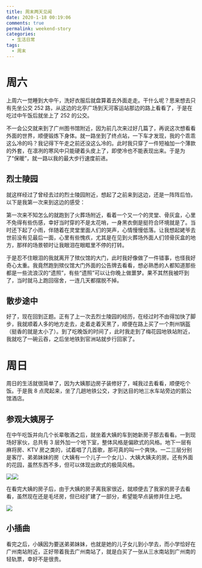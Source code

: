 ```yaml
---
title: 周末两天见闻
date: 2020-1-18 00:19:06
comments: true
permalink: weekend-story
categories:
  - 生活日常
tags:
  - 周末
---
```


# 周六

上周六一觉睡到大中午，洗好衣服后就盘算着去外面走走。干什么呢？思来想去只有先坐公交 252 路，从这边的北亭广场到天河客运站那边的路上看看了，于是在吃过中午饭后就坐上了 252 的公交。

不一会公交就来到了广州图书馆附近，因为前几次来过好几篇了，再说这次想看看外面的世界，顺便锻炼下身体。就一路坐到了终点站，一下车才发现，我的个乖乖这么冷的吗？我记得下午走之前还没这么冷的。此时我只穿了一件短袖加一个薄款的外套，在凛冽的寒风中只能硬着头皮上了，即使冷也不能表现出来。于是为了“保暖”，就一路以我的最大步行速度前进。

<!-- more -->

## 烈士陵园

就这样经过了曾经去过的烈士陵园附近，想起了之前来到这边，还是一阵阵后怕，以下是我第一次来到这边的感受：

第一次来不知怎么的就跑到了火葬场附近，看着一个又一个的灵堂、骨灰盒，心里不免得有些伤感，幸好当时穿的不是太花哨，一身黑衣倒是挺符合环境就是了。当时还下起了小雨，伴随着在灵堂里面人们的哭声，心情慢慢低落。让我想起姥爷去世前没有见最后一面，心里有些愧疚，尤其是在见到火葬场外面人们领骨灰盒的地方，那样的场景顿时让我眼泪在眼眶里不停的打转。

于是忍不住眼泪的我就离开了殡仪馆的大门，此时我好像做了一件错事，也怪我好奇心太重。我竟然跑到殡仪馆大门外面的公告牌去看看，想必熟悉的人都知道那些都是一些流浪汉的“遗照”，有些“遗照”可以让你晚上做噩梦。果不其然我被吓到了，当时就马上跑回宿舍，一连几天都摆脱不掉。

## 散步途中

好了，现在回到正题。正有了上一次去烈士陵园的经历，在经过时不由得加快了脚步，我就顺着人多的地方走去，走着走着天黑了，顺便在路上买了一个荆州锅盔（挺香的就是太小了）。到了吃晚饭的时间了，此时我走到了梅花园地铁站附近，我就吃了一碗云吞，之后坐地铁到官洲站就步行回家了。

# 周日

周日的生活就很简单了，因为大姨那边房子装修好了，喊我过去看看，顺便吃个饭。于是我 8 点爬起来，坐了几趟地铁公交，才到达目的地三水车站旁边的鹅公馆酒店。

## 参观大姨房子

在中午吃饭并向几个长辈敬酒之后，就坐着大姨的车到她新房子那去看看。一到现场好家伙，总共有 3 层外加一个地下室，整体风格是偏欧式的风格。地下一层有麻将房、KTV 房之类的，试着唱了几首歌，那可真的叫一个爽快。一二三层分别是客厅、弟弟妹妹的房（大姨有一个儿子一个女儿）、大姨大姨夫的房。还有外面的花园，虽然东西不多，但可以体现出欧式的极简风格。

![](2020-01-18-01-08-14.jpg)![](2020-01-18-01-08-25.jpg)

在看完大姨的房子后，由于大姨的房子离我家很近，就顺便去了我家的房子去看看，虽然现在还是毛坯房，但已经扩建了一部分，希望能早点装修并住上吧。

![](2020-01-18-01-08-41.jpg)

## 小插曲

看完之后，小姨因为要送弟弟妹妹，也就是她的儿子女儿到小学去，而小学恰好在广州南站附近，正好带着我去广州南站了，就是白买了一张从三水南站到广州南的轻轨票，幸好不是很贵。
